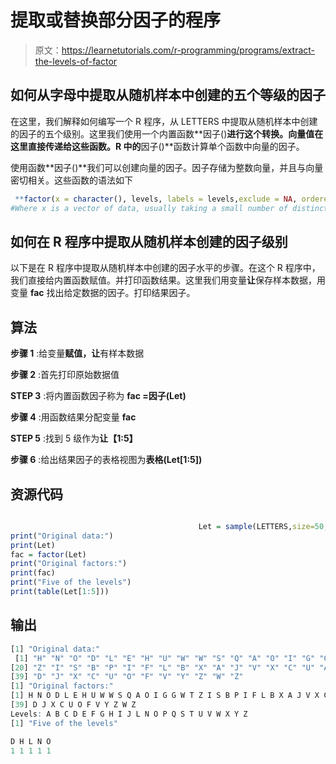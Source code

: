# 提取或替换部分因子的程序

> 原文：<https://learnetutorials.com/r-programming/programs/extract-the-levels-of-factor>

## 如何从字母中提取从随机样本中创建的五个等级的因子

在这里，我们解释如何编写一个 R 程序，从 LETTERS 中提取从随机样本中创建的因子的五个级别。这里我们使用一个内置函数**因子()**进行这个转换。向量值在这里直接传递给这些函数。R 中的**因子()**函数计算单个函数中向量的因子。

使用函数**因子()**我们可以创建向量的因子。因子存储为整数向量，并且与向量密切相关。这些函数的语法如下

```r
 **factor(x = character(), levels, labels = levels,exclude = NA, ordered = is.ordered(x), nmax = NA)** 
#Where x is a vector of data, usually taking a small number of distinct values 

```

## 如何在 R 程序中提取从随机样本创建的因子级别

以下是在 R 程序中提取从随机样本中创建的因子水平的步骤。在这个 R 程序中，我们直接给内置函数赋值。并打印函数结果。这里我们用变量**让**保存样本数据，用变量 **fac** 找出给定数据的因子。打印结果因子。

## 算法

**步骤 1** :给变量**赋值，让**有样本数据

**步骤 2** :首先打印原始数据值

**STEP 3** :将内置函数因子称为 **fac =因子(Let)**

**步骤 4** :用函数结果分配变量 **fac**

**STEP 5** :找到 5 级作为**让【1:5】**

**步骤 6** :给出结果因子的表格视图为**表格(Let[1:5])**

## 资源代码

```r

                                          Let = sample(LETTERS,size=50,replace=TRUE)
print("Original data:")
print(Let)
fac = factor(Let)
print("Original factors:")
print(fac)
print("Five of the levels")
print(table(Let[1:5]))

```

## 输出

```r
[1] "Original data:"
 [1] "H" "N" "O" "D" "L" "E" "H" "U" "W" "W" "S" "Q" "A" "O" "I" "G" "G" "W" "T"
[20] "Z" "I" "S" "B" "P" "I" "F" "L" "B" "X" "A" "J" "V" "X" "C" "U" "A" "C" "W"
[39] "D" "J" "X" "C" "U" "O" "F" "V" "Y" "Z" "W" "Z"
[1] "Original factors:"
[1] H N O D L E H U W W S Q A O I G G W T Z I S B P I F L B X A J V X C U A C W
[39] D J X C U O F V Y Z W Z
Levels: A B C D E F G H I J L N O P Q S T U V W X Y Z
[1] "Five of the levels"

D H L N O 
1 1 1 1 1 
```